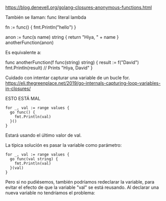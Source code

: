https://blog.denevell.org/golang-closures-anonymous-functions.html

También se llaman:
 func literal
 lambda

fn := func() {
    fmt.Println("hello")
}





anon := func(s name) string {
   return "Hiya, " + name
}
anotherFunction(anon)

Es equivalente a:

func anotherFunction(f func(string) string) {
   result := f("David")
   fmt.Println(result) // Prints "Hiya, David"
}



Cuidado con intentar capturar una variable de un bucle for.
https://eli.thegreenplace.net/2019/go-internals-capturing-loop-variables-in-closures/

ESTO ESTÁ MAL
```
for _, val := range values {
  go func() {
    fmt.Println(val)
  }()
}
```
Estará usando el último valor de val.

La típica solución es pasar la variable como parámetro:
```
for _, val := range values {
  go func(val string) {
    fmt.Println(val)
  }(val)
}
```

Pero si no pudiésemos, también podríamos redeclarar la variable, para evitar el efecto de que la variable "val" se está reusando.
Al declarar una nueva variable no tendríamos el problema:
